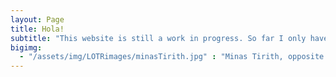 ```yaml
---
layout: Page
title: Hola!
subtitle: "This website is still a work in progress. So far I only have some CTF writeups."
bigimg:
  - "/assets/img/LOTRimages/minasTirith.jpg" : "Minas Tirith, opposite Mordor"
---
```


<!-- <img src="/assets/img/LOTRimages/minasTirith.jpg" alt="Minas Tirith, opposite Mordor">  -->

<!-- <img src="/assets/img/Misc/mountains1.jpg" alt="A Gorgeous Mountain Image"> -->

<!-- <img src="/assets/img/Misc/helmsDeep.jpg" alt="The Greatest Battle In History!"> -->

